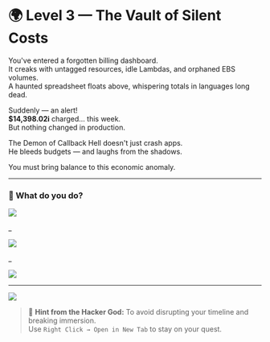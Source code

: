 # 🌍 Level 3 — The Vault of Silent Costs

You've entered a forgotten billing dashboard.  
It creaks with untagged resources, idle Lambdas, and orphaned EBS volumes.  
A haunted spreadsheet floats above, whispering totals in languages long dead.

Suddenly — an alert!  
**$14,398.02i** charged… this week.  
But nothing changed in production.

The Demon of Callback Hell doesn't just crash apps.  
He bleeds budgets — and laughs from the shadows.

You must bring balance to this economic anomaly.

---

### 💭 What do you do?

<a href="./level-4.md">
  <img src="https://img.shields.io/badge/Use%20cost%20explorer%2C%20enable%20resource%20tagging%2C%20and%20set%20budgets%20with%20alerts-tomato?style=for-the-badge"/>
</a>

_

<a href="./level-3-error-1.md">
  <img src="https://img.shields.io/badge/Suspend%20all%20cloud%20functions%20and%20restart%20on%20Monday-tomato?style=for-the-badge"/>
</a>

_

<a href="./level-3-error-2.md">
  <img src="https://img.shields.io/badge/Pray%20to%20the%20Cloud%20Billing%20Deity%20and%20hide%20the%20credit%20card-tomato?style=for-the-badge"/>
</a>

---

<a href="../../glossary.md">
  <img src="https://img.shields.io/badge/Consult%20the%20DevLore%20Glossary-5dade2?style=for-the-badge"/>
</a>

> 🧙 **Hint from the Hacker God:** To avoid disrupting your timeline and breaking immersion.  
> Use `Right Click → Open in New Tab` to stay on your quest.
